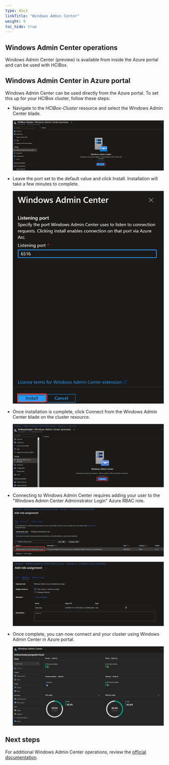 ```yaml
---
type: docs
linkTitle: "Windows Admin Center"
weight: 9
toc_hide: true
---
```


## Windows Admin Center operations

Windows Admin Center (preview) is available from inside the Azure portal and can be used with HCIBox.

## Windows Admin Center in Azure portal

Windows Admin Center can be used directly from the Azure portal. To set this up for your HCIBox cluster, follow these steps:

- Navigate to the _HCIBox-Cluster_ resource and select the Windows Admin Center blade.

  ![Screenshot showing opening WAC in portal](./wac_portal_setup_1.png)

- Leave the port set to the default value and click Install. Installation will take a few minutes to complete.

  ![Screenshot showing installing WAC in portal](./wac_portal_setup_2.png)

- Once installation is complete, click Connect from the Windows Admin Center blade on the cluster resource.

  ![Screenshot showing connecting to WAC in portal](./wac_connect.png)

- Connecting to Windows Admin Center requires adding your user to the "Windows Admin Center Administrator Login" Azure RBAC role.

  ![Screenshot showing adding user to role 1](./wac_add_role_assignment_role.png)

  ![Screenshot showing adding user to role 2](./wac_add_role_assignment_member.png)

- Once complete, you can now connect and your cluster using Windows Admin Center in Azure portal.

  ![Screenshot showing Windows Admin Center in Azure portal](./wac_portal.png)

## Next steps

For additional Windows Admin Center operations, review the [official documentation](https://learn.microsoft.com/windows-server/manage/windows-admin-center/overview).
